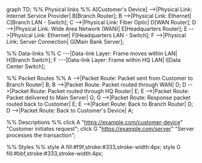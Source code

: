 graph TD;
  %% Physical links %%
  A[Customer's Device] -->|Physical Link: Internet Service Provider| B[Branch Router];
  B -->|Physical Link: Ethernet| C[Branch LAN - Switch];
  C -->|Physical Link: Fiber Optic| D[WAN Router];
  D -->|Physical Link: Wide Area Network (WAN)| E[Headquarters Router];
  E -->|Physical Link: Ethernet| F[Headquarters LAN - Switch];
  F -->|Physical Link: Server Connection| G[Main Bank Server];

  %% Data-links %%
  C ---|Data-link Layer: Frame moves within LAN| H[Branch Switch];
  F ---|Data-link Layer: Frame within HQ LAN| I[Data Center Switch];

  %% Packet Routes %%
  A -->|Packet Route: Packet sent from Customer to Branch Router| B;
  B -->|Packet Route: Packet routed through WAN| D;
  D -->|Packet Route: Packet routed through HQ Router| E;
  E -->|Packet Route: Packet delivered to Main Server| G;
  G -->|Packet Route: Response packet routed back to Customer| E;
  E -->|Packet Route: Back to Branch Router| D;
  D -->|Packet Route: Back to Customer's Device| A;

  %% Descriptions %%
  click A "https://example.com/customer-device" "Customer initiates request";
  click G "https://example.com/server" "Server processes the transaction";

  %% Styles %%
  style A fill:#f9f,stroke:#333,stroke-width:4px;
  style G fill:#bbf,stroke:#333,stroke-width:4px;

